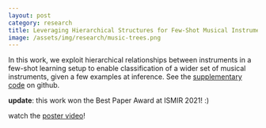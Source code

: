 ```yaml
---
layout: post
category: research
title: Leveraging Hierarchical Structures for Few-Shot Musical Instrument Recognition
image: /assets/img/research/music-trees.png
---
```

<!-- 
<iframe width="560" height="315" src="https://www.youtube.com/embed/BcK_FflSddA" title="YouTube video player" frameborder="0" allow="accelerometer; autoplay; clipboard-write; encrypted-media; gyroscope; picture-in-picture" allowfullscreen></iframe> -->

In this work, we exploit hierarchical relationships between instruments in a few-shot learning setup to enable classification of a wider set of musical instruments, given a few examples at inference. See the [supplementary code](https://github.com/hugofloresgarcia/music-trees) on github. 

**update**: this work won the Best Paper Award at ISMIR 2021! :) 

watch the [poster video](https://www.youtube.com/watch?v=BcK_FflSddA)!

